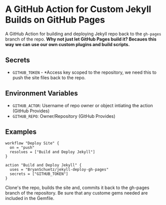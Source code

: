 # A GitHub Action for Custom Jekyll Builds on GitHub Pages

A GitHub Action for building and deploying Jekyll repo back to the `gh-pages` branch of the repo. **Why not just let GitHub Pages build it? Becaues this way we can use our own custom plugins and build scripts.**

## Secrets
* `GITHUB_TOKEN` - *Access key scoped to the repository, we need this to push the site files back to the repo. 
  
## Environment Variables
* `GITHUB_ACTOR`: Username of repo owner or object intiating the action (GitHub Provides)
* `GITHUB_REPO`: Owner/Repository (GitHub Provides)

## Examples

```hcl
workflow "Deploy Site" {
  on = "push"
  resolves = ["Build and Deploy Jekyll"]
}

action "Build and Deploy Jekyll" {
  uses = "BryanSchuetz/jekyll-deploy-gh-pages"
  secrets = ["GITHUB_TOKEN"]
}
```

Clone's the repo, builds the site and, commits it back to the gh-pages branch of the repository. Be sure that any custome gems needed are included in the Gemfile.
